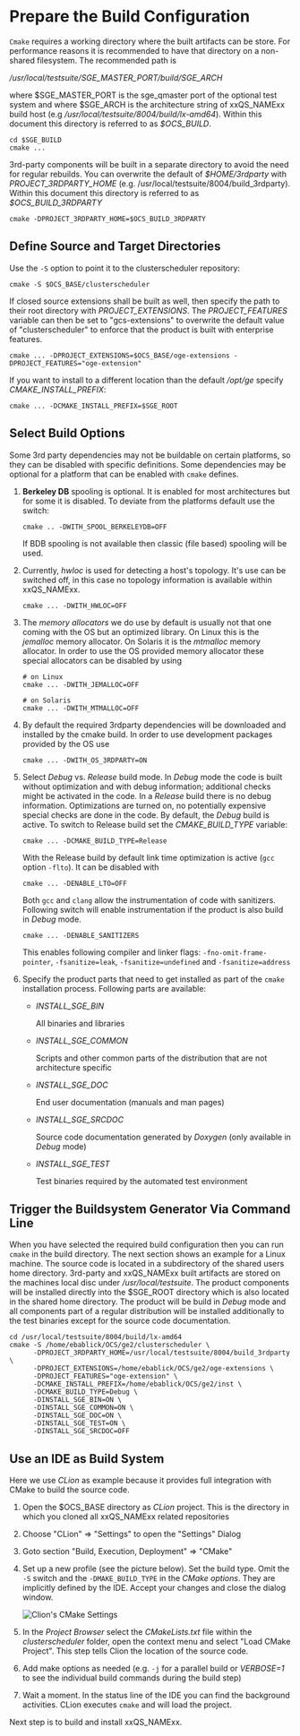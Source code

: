 # Prepare the Build Configuration

`Cmake` requires a working directory where the built artifacts can be store. For performance reasons it is recommended
to have that directory on a non-shared filesystem. The recommended path is

*/usr/local/testsuite/$SGE\_MASTER\_PORT/build/$SGE\_ARCH* 

where \$SGE\_MASTER\_PORT is the sge\_qmaster port of the optional test system and where 
\$SGE\_ARCH is the architecture string of xxQS_NAMExx build
host (e.g */usr/local/testsuite/8004/build/lx-amd64*). Within this document this directory is referred
to as *\$OCS\_BUILD*.

```
cd $SGE_BUILD
cmake ... 
```

3rd-party components will be built in a separate directory to avoid the need for regular rebuilds.
You can overwrite the default of *\$HOME/3rdparty* with *PROJECT\_3RDPARTY\_HOME*
(e.g. /usr/local/testsuite/8004/build\_3rdparty). Within this document this directory is referred
to as *$OCS\_BUILD\_3RDPARTY*

```
cmake -DPROJECT_3RDPARTY_HOME=$OCS_BUILD_3RDPARTY
```

## Define Source and Target Directories

Use the `-S` option to point it to the clusterscheduler repository:
```
cmake -S $OCS_BASE/clusterscheduler
```

If closed source extensions shall be built as well, then specify the path to their root directory
with *PROJECT_EXTENSIONS*. The *PROJECT_FEATURES* variable can then be set to "gcs-extensions" to overwrite
the default value of "clusterscheduler" to enforce that the product is built with enterprise features.

```
cmake ... -DPROJECT_EXTENSIONS=$OCS_BASE/oge-extensions -DPROJECT_FEATURES="oge-extension"
```

If you want to install to a different location than the default */opt/ge* specify *CMAKE_INSTALL_PREFIX*:

```
cmake ... -DCMAKE_INSTALL_PREFIX=$SGE_ROOT
```

## Select Build Options

Some 3rd party dependencies may not be buildable on certain platforms, so they can be disabled with specific
definitions. Some dependencies may be optional for a platform that can be enabled with `cmake` defines.

1. **Berkeley DB** spooling is optional. It is enabled for most architectures but for some it is disabled.
   To deviate from the platforms default use the switch:
   ```
   cmake .. -DWITH_SPOOL_BERKELEYDB=OFF
   ```
   If BDB spooling is not available then classic (file based) spooling will be used.

2. Currently, *hwloc* is used for detecting a host's topology.
   It's use can be switched off, in this case no topology information is available within xxQS_NAMExx.

   ```
   cmake ... -DWITH_HWLOC=OFF
   ```

3. The *memory allocators* we do use by default is usually not that one coming with the OS but an optimized library.
   On Linux this is the *jemalloc* memory allocator. On Solaris it is the *mtmalloc* memory allocator.
   In order to use the OS provided memory allocator these special allocators can be disabled by using
   ```
   # on Linux
   cmake ... -DWITH_JEMALLOC=OFF

   # on Solaris
   cmake ... -DWITH_MTMALLOC=OFF
   ```
   
4. By default the required 3rdparty dependencies will be downloaded and installed by the cmake build.
   In order to use development packages provided by the OS use
   ```shell
   cmake ... -DWITH_OS_3RDPARTY=ON
   ```
   
5. Select *Debug* vs. *Release* build mode. In *Debug* mode the code is built without optimization and with
   debug information; additional checks might be activated in the code. In a *Release* build there is no debug
   information. Optimizations are turned on, no potentially expensive special checks are done in the code. By
   default, the *Debug* build is active. To switch to Release build set the *CMAKE_BUILD_TYPE* variable:
   ```
   cmake ... -DCMAKE_BUILD_TYPE=Release
   ```
   With the Release build by default link time optimization is active (`gcc` option `-flto`).
   It can be disabled with
   ```
   cmake ... -DENABLE_LTO=OFF
   ```
   Both `gcc` and `clang` allow the instrumentation of code with sanitizers. Following switch will enable
   instrumentation if the product is also build in *Debug* mode.
   ```
   cmake ... -DENABLE_SANITIZERS
   ```
   This enables following compiler and linker flags:  `-fno-omit-frame-pointer`, `-fsanitize=leak`,
   `-fsanitize=undefined` and `-fsanitize=address`

6. Specify the product parts that need to get installed as part of the `cmake` installation process. Following
   parts are available:

    * *INSTALL_SGE_BIN* 
   
      All binaries and libraries
   
    * *INSTALL_SGE_COMMON* 
   
      Scripts and other common parts of the distribution that are not architecture specific
   
    * *INSTALL_SGE_DOC* 
   
      End user documentation (manuals and man pages)

    * *INSTALL_SGE_SRCDOC*

      Source code documentation generated by *Doxygen* (only available in *Debug* mode)
   
    * *INSTALL_SGE_TEST* 
   
      Test binaries required by the automated test environment
   

## Trigger the Buildsystem Generator Via Command Line

When you have selected the required build configuration then you can run `cmake` in the build directory.
The next section shows an example for a Linux machine. The source code is located in a subdirectory of the
shared users home directory. 3rd-party and xxQS_NAMExx built artifacts are stored on the machines local disc under
*/usr/local/testsuite*. The product components will be installed directly into the $SGE_ROOT directory
which is also located in the shared home directory. The product will be build in *Debug* mode and all components
part of a regular distribution will be installed additionally to the test binaries except for the source code
documentation.

```
cd /usr/local/testsuite/8004/build/lx-amd64
cmake -S /home/ebablick/OCS/ge2/clusterscheduler \
      -DPROJECT_3RDPARTY_HOME=/usr/local/testsuite/8004/build_3rdparty \
      -DPROJECT_EXTENSIONS=/home/ebablick/OCS/ge2/oge-extensions \
      -DPROJECT_FEATURES="oge-extension" \
      -DCMAKE_INSTALL_PREFIX=/home/ebablick/OCS/ge2/inst \
      -DCMAKE_BUILD_TYPE=Debug \
      -DINSTALL_SGE_BIN=ON \
      -DINSTALL_SGE_COMMON=ON \
      -DINSTALL_SGE_DOC=ON \
      -DINSTALL_SGE_TEST=ON \
      -DINSTALL_SGE_SRCDOC=OFF
```

## Use an IDE as Build System

Here we use *CLion* as example because it provides full integration with CMake to build the source code.

1) Open the $OCS\_BASE directory as *CLion* project. This is the directory in which you cloned all
   xxQS_NAMExx related repositories   
2) Choose "CLion" => "Settings" to open the "Settings" Dialog
3) Goto section "Build, Execution, Deployment" => "CMake"
4) Set up a new profile (see the picture below). Set the build type. Omit the `-S` switch and the `-DMAKE_BUILD_TYPE` 
   in the *CMake options*. They are implicitly defined by the IDE. Accept your changes and close the dialog window.
 
   ![Clion's CMake Settings](file://__IMAGE_DIR__/clion_settings_cmake.png)

5) In the *Project Browser* select the *CMakeLists.txt* file within the
   *clusterscheduler* folder, open the context menu and select "Load CMake Project". This step tells Clion the location of 
   the source code.
6) Add make options as needed (e.g. `-j` for a parallel build or *VERBOSE=1* to see the individual build commands
   during the build step)
7) Wait a moment. In the status line of the IDE you can find the background activities. CLion executes `cmake` and
   will load the project.

Next step is to build and install xxQS_NAMExx.

